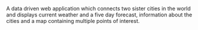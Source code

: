 A data driven web application which connects two sister cities in the world and displays current weather and a five day forecast, information about the cities and a map containing multiple points of interest. 
